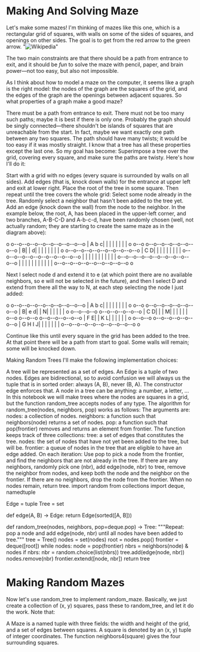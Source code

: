 # Making And Solving Maze
Let's make some mazes! I'm thinking of mazes like this one, which is a rectangular grid of squares, with walls on some of the sides of squares, and openings on other sides. The goal is to get from the red arrow to the green arrow.
"![Wikipedia](https://upload.wikimedia.org/wikipedia/commons/thumb/8/88/Maze_simple.svg/475px-Maze_simple.svg.png)"

The two main constraints are that there should be a path from entrance to exit, and it should be *fun* to solve the maze with pencil, paper, and brain power—not too easy, but also not impossible.

As I think about how to model a maze on the computer, it seems like a graph is the right model: the nodes of the graph are the squares of the grid, and the edges of the graph are the openings between adjacent squares. So what properties of a graph make a good maze?

There must be a path from entrance to exit.
There must not be too many such paths; maybe it is best if there is only one.
Probably the graph should be singly connected—there shouldn't be islands of squares that are unreachable from the start. In fact, maybe we want exactly one path between any two squares.
The path should have many twists; it would be too easy if it was mostly straight.
I know that a tree has all these properties except the last one. So my goal has become: Superimpose a tree over the grid, covering every square, and make sure the paths are twisty. Here's how I'll do it:

Start with a grid with no edges (every square is surrounded by walls on all sides).
Add edges (that is, knock down walls) for the entrance at upper left and exit at lower right.
Place the root of the tree in some square.
Then repeat until the tree covers the whole grid:
Select some node already in the tree.
Randomly select a neighbor that hasn't been added to the tree yet.
Add an edge (knock down the wall) from the node to the neighbor.
In the example below, the root, A, has been placed in the upper-left corner, and two branches, A-B-C-D and A-b-c-d, have been randomly chosen (well, not actually random; they are starting to create the same maze as in the diagram above):

 o  o--o--o--o--o--o--o--o--o--o
 | A  b  c|  |  |  |  |  |  |  |
 o  o--o  o--o--o--o--o--o--o--o
 | B|  | d|  |  |  |  |  |  |  |
 o  o--o--o--o--o--o--o--o--o--o
 | C  D|  |  |  |  |  |  |  |  |
 o--o--o--o--o--o--o--o--o--o--o
 |  |  |  |  |  |  |  |  |  |  |
 o--o--o--o--o--o--o--o--o--o--o
 |  |  |  |  |  |  |  |  |  |  |
 o--o--o--o--o--o--o--o--o--o  o

Next I select node d and extend it to e (at which point there are no available neighbors, so e will not be selected in the future), and then I select D and extend from there all the way to N, at each step selecting the node I just added:

 o  o--o--o--o--o--o--o--o--o--o
 | A  b  c|  |  |  |  |  |  |  |
 o  o--o  o--o--o--o--o--o--o--o
 | B| e  d|  | N|  |  |  |  |  |
 o  o--o--o--o  o--o--o--o--o--o
 | C  D|  |  | M|  |  |  |  |  |
 o--o  o--o--o  o--o--o--o--o--o
 | F  E|  | K  L|  |  |  |  |  |
 o  o--o--o  o--o--o--o--o--o--o
 | G  H  I  J|  |  |  |  |  |  |
 o--o--o--o--o--o--o--o--o--o  o

Continue like this until every square in the grid has been added to the tree. At that point there will be a path from start to goal. Some walls will remain; some will be knocked down.

Making Random Trees
I'll make the following implementation choices:

A tree will be represented as a set of edges.
An Edge is a tuple of two nodes. Edges are bidirectional, so to avoid confusion we will always us the tuple that is in sorted order: always (A, B), never (B, A). The constructor edge enforces that.
A node in a tree can be anything: a number, a letter, ... In this notebook we will make trees where the nodes are squares in a grid, but the function random_tree accepts nodes of any type.
The algorithm for random_tree(nodes, neighbors, pop) works as follows:
The arguments are:
nodes: a collection of nodes.
neighbors: a function such that neighbors(node) returns a set of nodes.
pop: a function such that pop(frontier) removes and returns an element from frontier.
The function keeps track of three collections:
tree: a set of edges that constitutes the tree.
nodes: the set of nodes that have not yet been added to the tree, but will be.
frontier: a queue of nodes in the tree that are eligible to have an edge added.
On each iteration:
Use pop to pick a node from the frontier, and find the neighbors that are not already in the tree.
If there are any neighbors, randomly pick one (nbr), add edge(node, nbr) to tree, remove the neighbor from nodes, and keep both the node and the neighbor on the frontier. If there are no neighbors, drop the node from the frontier.
When no nodes remain, return tree.
import random
from collections import deque, namedtuple

Edge = tuple
Tree = set

def edge(A, B) -> Edge: return Edge(sorted([A, B]))

def random_tree(nodes, neighbors, pop=deque.pop) -> Tree:
    """Repeat: pop a node and add edge(node, nbr) until all nodes have been added to tree."""
    tree = Tree()
    nodes = set(nodes)
    root = nodes.pop()
    frontier = deque([root])
    while nodes:
        node = pop(frontier)
        nbrs = neighbors(node) & nodes
        if nbrs:
            nbr = random.choice(list(nbrs))
            tree.add(edge(node, nbr))
            nodes.remove(nbr)
            frontier.extend([node, nbr])
    return tree
# Making Random Mazes
Now let's use random_tree to implement random_maze. Basically, we just create a collection of (x, y) squares, pass these to random_tree, and let it do the work. Note that:

A Maze is a named tuple with three fields: the width and height of the grid, and a set of edges between squares.
A square is denoted by an (x, y) tuple of integer coordinates.
The function neighbors4(square) gives the four surrounding squares.

